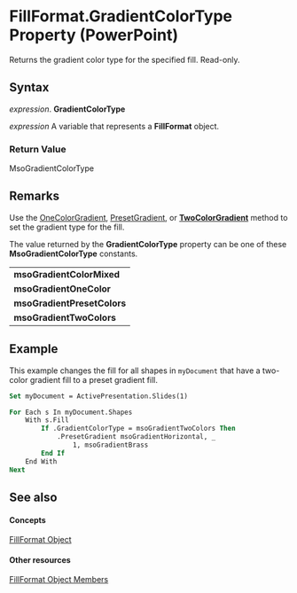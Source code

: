 
# FillFormat.GradientColorType Property (PowerPoint)

Returns the gradient color type for the specified fill. Read-only.


## Syntax

 _expression_. **GradientColorType**

 _expression_ A variable that represents a **FillFormat** object.


### Return Value

MsoGradientColorType


## Remarks

Use the [OneColorGradient](ce574185-2d13-993b-4a78-d681b6600621.md), [PresetGradient](6aa304c7-a2ee-ceea-f956-404538bebc43.md), or  **[TwoColorGradient](29dac3d9-366e-0fd5-0fe3-dc64fa2fc871.md)** method to set the gradient type for the fill.

The value returned by the  **GradientColorType** property can be one of these **MsoGradientColorType** constants.


||
|:-----|
|**msoGradientColorMixed**|
|**msoGradientOneColor**|
|**msoGradientPresetColors**|
|**msoGradientTwoColors**|

## Example

This example changes the fill for all shapes in  `myDocument` that have a two-color gradient fill to a preset gradient fill.


```vb
Set myDocument = ActivePresentation.Slides(1)

For Each s In myDocument.Shapes
    With s.Fill
        If .GradientColorType = msoGradientTwoColors Then
            .PresetGradient msoGradientHorizontal, _
                1, msoGradientBrass
        End If
    End With
Next
```


## See also


#### Concepts


[FillFormat Object](5bd4e2cb-4466-b468-d494-bec30ed5c9d8.md)
#### Other resources


[FillFormat Object Members](ccd26632-4ff8-6fad-2c5d-c26078eeff3b.md)
